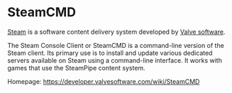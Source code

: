 SteamCMD
========

[Steam](http://www.steampowered.com) is a software content delivery system developed by [Valve software](http://www.valvesoftware.com).

The Steam Console Client or SteamCMD is a command-line version of the Steam client.
Its primary use is to install and update various dedicated servers available on Steam
using a command-line interface. It works with games that use the SteamPipe content system.

Homepage: https://developer.valvesoftware.com/wiki/SteamCMD


